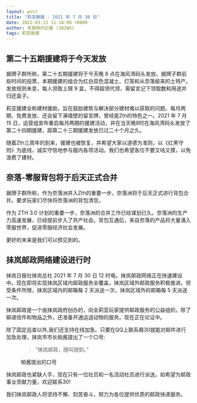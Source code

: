 ```yaml
---
layout: post
title: "莉亚晚报 - 2021 年 7 月 30 日"
date: 2022-03-13 11:18:00 +0800
author: 本报特约记者 (30266)
tags: 莉亚晚报
---
```


## 第二十五期援建将于今天发放
据牌子群所称，第二十五期援建将于今天晚 8 点在海风湾码头发放。据牌子群前些时间的投票，本期援建的组合为红白双色混凝土、灯笼和从奈落偷来的土特产。发放规则未变，每人领取上限 9 盒，不得超领代领，需留言记下领取数和用途并归还盒子。

莉亚援建全称建材援助，旨在鼓励建筑与解决部分建材难以获取的问题。每月两期、免费发放、还会留下满墙壁的留言牌，曾经是Zth的特色之一。2021 年 7 月 15 日，运营组宣布重启每月两期的援建活动，并在当天晚8时在海风湾码头发放了第二十四期援建，距第二十三期援建发放已过二十个月之久。

随着Zth三周年的到来，援建也被恢复，并希望大家以道德为准则，以《红黑守则》为底线，诚实守信地参与服内各项活动。我们也希望各位不要又咕又摸，以免浪费了建材。

## 奈落-零服背包将于后天正式合并
据牌子群所称，作为奈落洲并入Zth的重要一步，奈落洲将于后天正式进行背包合并。要求玩家们尽快将奈落洲的背包清空。

作为 ZTH 3.0 计划的重要一步，奈落洲的合并工作已经谋划已久。奈落洲的生产力高速发展，已经提前步入了共产社会。背包互通后，来自奈落的产品将大量涌入零服世界，促进零服经济社会发展。

更好的未来是我们可以预见到的。

## 抹岚邮政网络建设进行时
抹岚日报社抹岚总社 2021 年 7 月 30 日 12 时电。抹岚邮政网络正在快速建设中。现在即将实现抹岚区域内邮政服务全覆盖，抹岚区域外邮政服务积极推进。但受条件所限，抹岚区域内的邮箱每 2 天派送一次，抹岚区域外的邮箱每 5 天派送一次。

抹岚邮政是一个由抹岚政府创办的，向全莉亚玩家提供邮政服务的公益组织。除了邮递信件和物品之外，还准备开通运送动物的服务。现在正在论证中。

除了固定巡查以外,我们还支持在线加急。只要在QQ上联系屑30就能对邮件进行加急处理，抹岚市市长帕酱提出了一个口号:

<figure class="text-center">
<blockquote class="blockquote px-2">
<p>“抹岚邮政，随叫随到。”</p>
</blockquote>
<figcaption class="blockquote-footer">帕酱提出的口号</figcaption>
</figure>

抹岚邮政也紧缺人手，现在只有一位社员和一名流动社员进行派送。如希望为邮政事业贡献力量，欢迎联系30!

我们抹岚邮政人将坚持不懈、刻苦奋斗，努力为各位提供优质的邮政快递服务。